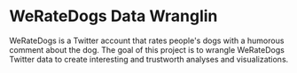 # WeRateDogs Data Wranglin

WeRateDogs is a Twitter account that rates people's dogs with a humorous comment about the dog. The goal of this project is to wrangle WeRateDogs Twitter data to create interesting and trustworth analyses and visualizations. 
